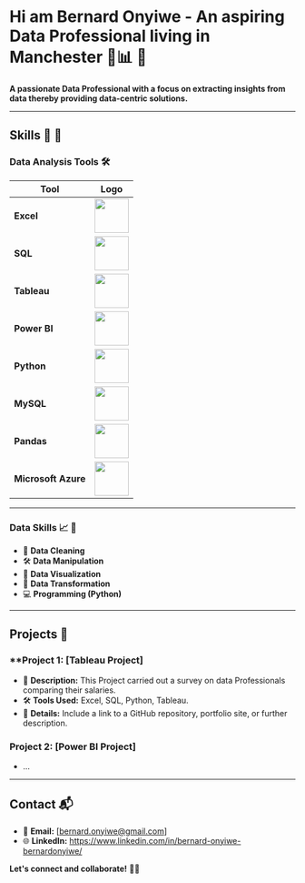 # **Hi am Bernard Onyiwe - An aspiring Data Professional living in Manchester** 🎯📊  :open_hands:
**A passionate Data Professional  with a focus on extracting insights from data thereby providing data-centric solutions.**  

---

## **Skills** 🚀  :wave:

### **Data Analysis Tools** 🛠️    
| Tool              | Logo                                                                                              |
|-------------------|---------------------------------------------------------------------------------------------------|
| **Excel**         | <img src="https://cdn-icons-png.flaticon.com/512/732/732220.png" width="60">                     |
| **SQL**           | <img src="https://upload.wikimedia.org/wikipedia/commons/8/87/Sql_data_base_with_logo.png" width="60">         |
| **Tableau**       | <img src="https://upload.wikimedia.org/wikipedia/commons/4/4b/Tableau_Logo.png" width="60">                    |
| **Power BI**      | <img src="https://upload.wikimedia.org/wikipedia/commons/c/c9/Power_bi_logo_black.svg" width="60">            |
| **Python**        | <img src="https://upload.wikimedia.org/wikipedia/commons/c/c3/Python-logo-notext.svg" width="60">             |
| **MySQL**         | <img src="https://upload.wikimedia.org/wikipedia/commons/0/0a/MySQL_textlogo.svg" width="60">                 |
| **Pandas**        | <img src="https://upload.wikimedia.org/wikipedia/commons/2/22/Pandas_mark.svg" width="60">                     |
| **Microsoft Azure**| <img src="https://upload.wikimedia.org/wikipedia/commons/a/a8/Microsoft_Azure_Logo.svg" width="60">          |

---

### **Data Skills** 📈  :wave:
- 🧹 **Data Cleaning**  
- 🛠️ **Data Manipulation**  
- 🎨 **Data Visualization**  
- 🔄 **Data Transformation**  
- 💻 **Programming (Python)**  

---

## **Projects** 💼  

### **Project 1: [Tableau Project]
- 📝 **Description:** This Project carried out a survey on data Professionals comparing their salaries.  
- 🛠️ **Tools Used:** Excel, SQL, Python, Tableau.  
- 🔗 **Details:** Include a link to a GitHub repository, portfolio site, or further description.  

### **Project 2: [Power BI Project]**  
- ...

---

## **Contact** 📬  
- 📧 **Email:** [bernard.onyiwe@gmail.com]  
- 🌐 **LinkedIn:** https://www.linkedin.com/in/bernard-onyiwe-bernardonyiwe/

**Let's connect and collaborate!** 🤝✨

